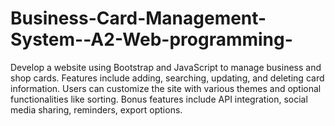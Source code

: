 # Business-Card-Management-System--A2-Web-programming-
Develop a website using Bootstrap and JavaScript to manage business and shop cards. Features include adding, searching, updating, and deleting card information. Users can customize the site with various themes and optional functionalities like sorting. Bonus features include API integration, social media sharing, reminders, export options.
